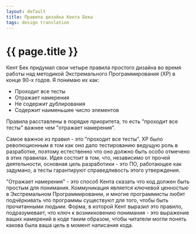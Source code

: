```yaml
---
layout: default
title: Правила дизайна Кента Бека
tags: design translation
---
```


{{ page.title }}
==========================

Кент Бек придумал свои четыре правила простого дизайна во время работы над методикой Экстремального Программирования (XP) в конце 90-х годов. Я понимаю их как:

* Проходит все тесты
* Отражает намерения
* Не содержит дублирования
* Содержит наименьшее число элементов

Правила расставлены в порядке приоритета, то есть "проходит все тесты" важнее чем "отражает намерения".

Самое важное из правил - это "проходит все тесты". XP было революционным в том как оно дало тестированию ведущую роль в разработке, поэтому естественно что оно должно быть особо отмечено в этих правилах. Идея состоит в том, что, независимо от прочей деятельности, основная цель разработики - это ПО, работающее как задумано, а тесты гарантируют справедливость этого утверждения.

"Отражает намерения" - это способ Кента сказать что код должен быть простым для понимания. Коммуникация является ключевой ценностью в Экстремальном Программировании, и многие программисты любят подчёркивать что программы существуют для того, чтобы быть прочитанными людьми. Форма, в которой Кент выразил это правило, подразумевает, что ключ к возникновению понимания - это выражение ваших намерений в коде таким образом, чтобы читатели могли понять какова была ваша цель в момент написания кода.
